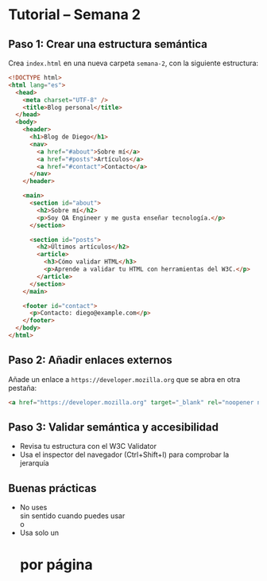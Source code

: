 # Tutorial – Semana 2

## Paso 1: Crear una estructura semántica

Crea `index.html` en una nueva carpeta `semana-2`, con la siguiente estructura:

```html
<!DOCTYPE html>
<html lang="es">
  <head>
    <meta charset="UTF-8" />
    <title>Blog personal</title>
  </head>
  <body>
    <header>
      <h1>Blog de Diego</h1>
      <nav>
        <a href="#about">Sobre mí</a>
        <a href="#posts">Artículos</a>
        <a href="#contact">Contacto</a>
      </nav>
    </header>

    <main>
      <section id="about">
        <h2>Sobre mí</h2>
        <p>Soy QA Engineer y me gusta enseñar tecnología.</p>
      </section>

      <section id="posts">
        <h2>Últimos artículos</h2>
        <article>
          <h3>Cómo validar HTML</h3>
          <p>Aprende a validar tu HTML con herramientas del W3C.</p>
        </article>
      </section>
    </main>

    <footer id="contact">
      <p>Contacto: diego@example.com</p>
    </footer>
  </body>
</html>
```

## Paso 2: Añadir enlaces externos

Añade un enlace a `https://developer.mozilla.org` que se abra en otra pestaña:

```html
<a href="https://developer.mozilla.org" target="_blank" rel="noopener noreferrer">Visitar MDN</a>
```

## Paso 3: Validar semántica y accesibilidad

- Revisa tu estructura con el W3C Validator
- Usa el inspector del navegador (Ctrl+Shift+I) para comprobar la jerarquía


## Buenas prácticas

- No uses <div> sin sentido cuando puedes usar <section> o <article>
- Usa solo un <h1> por página
